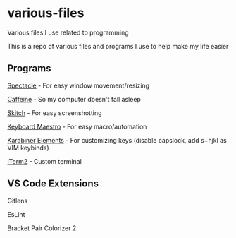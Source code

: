 # various-files
Various files I use related to programming

This is a repo of various files and programs I use to help make my life easier

## Programs ##

<a href="https://www.spectacleapp.com/">Spectacle</a> - For easy window movement/resizing

<a href="http://lightheadsw.com/caffeine/">Caffeine</a> - So my computer doesn't fall asleep

<a href="https://evernote.com/products/skitch">Skitch</a> - For easy screenshotting

<a href="https://www.keyboardmaestro.com/main/">Keyboard Maestro</a> - For easy macro/automation

<a href="https://pqrs.org/osx/karabiner/">Karabiner Elements<a> - For customizing keys (disable capslock, add s+hjkl as VIM keybinds)
  
<a href="https://www.iterm2.com/">iTerm2</a> - Custom terminal

## VS Code Extensions ##
Gitlens 

EsLint

Bracket Pair Colorizer 2
